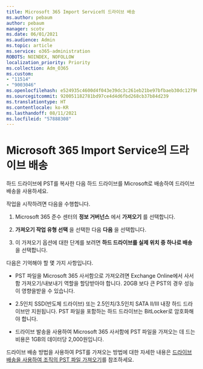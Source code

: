 ```yaml
---
title: Microsoft 365 Import Service의 드라이브 배송
ms.author: pebaum
author: pebaum
manager: scotv
ms.date: 06/01/2021
ms.audience: Admin
ms.topic: article
ms.service: o365-administration
ROBOTS: NOINDEX, NOFOLLOW
localization_priority: Priority
ms.collection: Adm_O365
ms.custom:
- "11514"
- "9003046"
ms.openlocfilehash: e524935c4600d4f043e39dc3c261eb21be97bfbaeb30dc1279676e2d5578ba4b
ms.sourcegitcommit: 920051182781bd97ce4d4d6fbd268cb37b84d239
ms.translationtype: HT
ms.contentlocale: ko-KR
ms.lasthandoff: 08/11/2021
ms.locfileid: "57888308"
---
```

# <a name="drive-shipping-in-the-microsoft-365-import-service"></a>Microsoft 365 Import Service의 드라이브 배송

하드 드라이브에 PST를 복사한 다음 하드 드라이브를 Microsoft로 배송하여 드라이브 배송을 사용하세요.

작업을 시작하려면 다음을 수행합니다.

1. Microsoft 365 준수 센터의 **정보 거버넌스** 에서 **가져오기** 를 선택합니다.

1. **가져오기 작업 유형 선택** 을 선택한 다음 **다음** 을 선택합니다.

1. 이 가져오기 옵션에 대한 단계를 보려면 **하드 드라이브를 실제 위치 중 하나로 배송** 을 선택합니다.

다음은 기억해야 할 몇 가지 사항입니다.

- PST 파일을 Microsoft 365 사서함으로 가져오려면 Exchange Online에서 사서함 가져오기/내보내기 역할을 할당받아야 합니다. 20GB 보다 큰 PST의 경우 성능이 영향을받을 수 있습니다.

- 2.5인치 SSD(반도체 드라이브) 또는 2.5인치/3.5인치 SATA II/III 내장 하드 드라이브만 지원됩니다.
PST 파일을 포함하는 하드 드라이브는 BitLocker로 암호화해야 합니다.

- 드라이브 발송을 사용하여 Microsoft 365 사서함에 PST 파일을 가져오는 데 드는 비용은 1GB의 데이터당 2,000원입니다.

드라이브 배송 방법을 사용하여 PST를 가져오는 방법에 대한 자세한 내용은 [드라이브 배송을 사용하여 조직의 PST 파일 가져오기](https://docs.microsoft.com/microsoft-365/compliance/use-drive-shipping-to-import-pst-files-to-office-365)를 참조하세요.